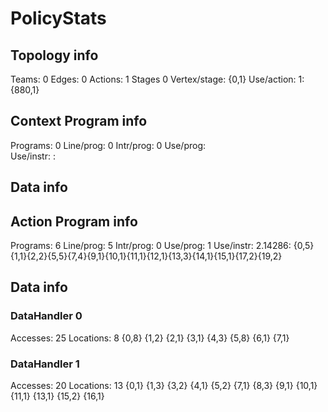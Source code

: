 # PolicyStats
## Topology info
Teams:		0
Edges:		0
Actions:	1
Stages		0
Vertex/stage:	{0,1} 
Use/action:	1: {880,1} 

## Context Program info
Programs:	0
Line/prog:	0
Intr/prog:	0
Use/prog:	
Use/instr:	: 

## Data info



## Action Program info
Programs:	6
Line/prog:	5
Intr/prog:	0
Use/prog:	1
Use/instr:	2.14286: {0,5}{1,1}{2,2}{5,5}{7,4}{9,1}{10,1}{11,1}{12,1}{13,3}{14,1}{15,1}{17,2}{19,2}

## Data info

### DataHandler 0
Accesses:	25
Locations:	8
{0,8} {1,2} {2,1} {3,1} {4,3} {5,8} {6,1} {7,1} 

### DataHandler 1
Accesses:	20
Locations:	13
{0,1} {1,3} {3,2} {4,1} {5,2} {7,1} {8,3} {9,1} {10,1} {11,1} {13,1} {15,2} {16,1} 
